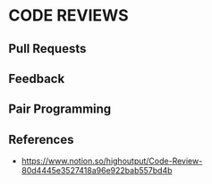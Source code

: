 # CODE REVIEWS

## Pull Requests

## Feedback

## Pair Programming

## References

- https://www.notion.so/highoutput/Code-Review-80d4445e3527418a96e922bab557bd4b